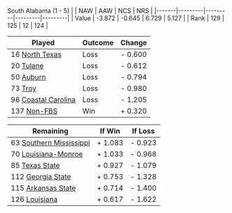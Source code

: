 South Alabama (1 - 5)
|       |   NAW   |   AAW   |   NCS   |   NRS   |
|-------|---------|---------|---------|---------|
| Value |  -3.872 |  -0.645 |   6.729 |   5.127 |
| Rank  |     129 |     125 |      12 |     124 |

| Played                    | Outcome    |  Change  |
|---------------------------|------------|----------|
|  16 [North Texas           ](NorthTexas)| Loss       | -  0.600 |
|  20 [Tulane                ](Tulane)| Loss       | -  0.612 |
|  50 [Auburn                ](Auburn)| Loss       | -  0.794 |
|  73 [Troy                  ](Troy)| Loss       | -  0.980 |
|  96 [Coastal Carolina      ](CoastalCarolina)| Loss       | -  1.205 |
| 137 [Non-FBS               ](NonFBS)| Win        | +  0.320 |

| Remaining                 |  If Win  |  If Loss |
|---------------------------|----------|----------|
|  63 [Southern Mississippi  ](SouthernMississippi)| +  1.083 | -  0.923 |
|  70 [Louisiana-Monroe      ](LouisianaMonroe)| +  1.033 | -  0.968 |
|  85 [Texas State           ](TexasState)| +  0.927 | -  1.079 |
| 112 [Georgia State         ](GeorgiaState)| +  0.753 | -  1.328 |
| 115 [Arkansas State        ](ArkansasState)| +  0.714 | -  1.400 |
| 126 [Louisiana             ](Louisiana)| +  0.617 | -  1.622 |

